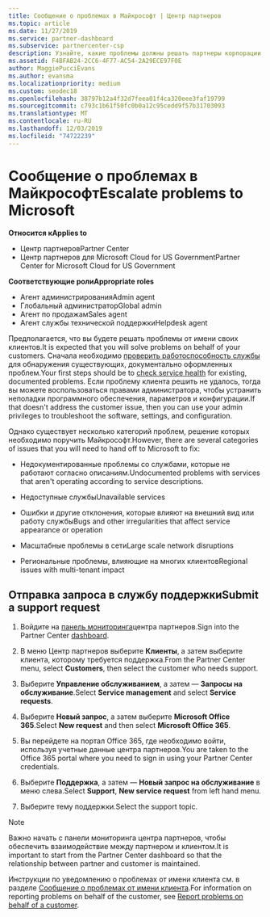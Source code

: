 ```yaml
---
title: Сообщение о проблемах в Майкрософт | Центр партнеров
ms.topic: article
ms.date: 11/27/2019
ms.service: partner-dashboard
ms.subservice: partnercenter-csp
description: Узнайте, какие проблемы должны решать партнеры корпорации Майкрософт для своих клиентов и какие проблемы может потребоваться передать корпорации Майкрософт.
ms.assetid: F4BFAB24-2CC6-4F77-AC54-2A29ECE97F0E
author: MaggiePucciEvans
ms.author: evansma
ms.localizationpriority: medium
ms.custom: seodec18
ms.openlocfilehash: 38797b12a4f32d7feea01f4ca320eee3faf19799
ms.sourcegitcommit: c793c1b61f50fc0b0a12c95cedd9f57b31703093
ms.translationtype: MT
ms.contentlocale: ru-RU
ms.lasthandoff: 12/03/2019
ms.locfileid: "74722239"
---
```

# <a name="escalate-problems-to-microsoft"></a><span data-ttu-id="019ce-103">Сообщение о проблемах в Майкрософт</span><span class="sxs-lookup"><span data-stu-id="019ce-103">Escalate problems to Microsoft</span></span>

<span data-ttu-id="019ce-104">**Относится к**</span><span class="sxs-lookup"><span data-stu-id="019ce-104">**Applies to**</span></span>

- <span data-ttu-id="019ce-105">Центр партнеров</span><span class="sxs-lookup"><span data-stu-id="019ce-105">Partner Center</span></span>
- <span data-ttu-id="019ce-106">Центр партнеров для Microsoft Cloud for US Government</span><span class="sxs-lookup"><span data-stu-id="019ce-106">Partner Center for Microsoft Cloud for US Government</span></span>

<span data-ttu-id="019ce-107">**Соответствующие роли**</span><span class="sxs-lookup"><span data-stu-id="019ce-107">**Appropriate roles**</span></span>

- <span data-ttu-id="019ce-108">Агент администрирования</span><span class="sxs-lookup"><span data-stu-id="019ce-108">Admin agent</span></span>
- <span data-ttu-id="019ce-109">Глобальный администратор</span><span class="sxs-lookup"><span data-stu-id="019ce-109">Global admin</span></span>
- <span data-ttu-id="019ce-110">Агент по продажам</span><span class="sxs-lookup"><span data-stu-id="019ce-110">Sales agent</span></span>
- <span data-ttu-id="019ce-111">Агент службы технической поддержки</span><span class="sxs-lookup"><span data-stu-id="019ce-111">Helpdesk agent</span></span>

<span data-ttu-id="019ce-112">Предполагается, что вы будете решать проблемы от имени своих клиентов.</span><span class="sxs-lookup"><span data-stu-id="019ce-112">It is expected that you will solve problems on behalf of your customers.</span></span> <span data-ttu-id="019ce-113">Сначала необходимо [проверить работоспособность службы](check-service-health.md) для обнаружения существующих, документально оформленных проблем.</span><span class="sxs-lookup"><span data-stu-id="019ce-113">Your first steps should be to [check service health](check-service-health.md) for existing, documented problems.</span></span> <span data-ttu-id="019ce-114">Если проблему клиента решить не удалось, тогда вы можете воспользоваться правами администратора, чтобы устранить неполадки программного обеспечения, параметров и конфигурации.</span><span class="sxs-lookup"><span data-stu-id="019ce-114">If that doesn't address the customer issue, then you can use your admin privileges to troubleshoot the software, settings, and configuration.</span></span>

<span data-ttu-id="019ce-115">Однако существует несколько категорий проблем, решение которых необходимо поручить Майкрософт.</span><span class="sxs-lookup"><span data-stu-id="019ce-115">However, there are several categories of issues that you will need to hand off to Microsoft to fix:</span></span>

- <span data-ttu-id="019ce-116">Недокументированные проблемы со службами, которые не работают согласно описаниям.</span><span class="sxs-lookup"><span data-stu-id="019ce-116">Undocumented problems with services that aren't operating according to service descriptions.</span></span>

- <span data-ttu-id="019ce-117">Недоступные службы</span><span class="sxs-lookup"><span data-stu-id="019ce-117">Unavailable services</span></span>

- <span data-ttu-id="019ce-118">Ошибки и другие отклонения, которые влияют на внешний вид или работу службы</span><span class="sxs-lookup"><span data-stu-id="019ce-118">Bugs and other irregularities that affect service appearance or operation</span></span>

- <span data-ttu-id="019ce-119">Масштабные проблемы в сети</span><span class="sxs-lookup"><span data-stu-id="019ce-119">Large scale network disruptions</span></span>

- <span data-ttu-id="019ce-120">Региональные проблемы, влияющие на многих клиентов</span><span class="sxs-lookup"><span data-stu-id="019ce-120">Regional issues with multi-tenant impact</span></span>

## <a name="submit-a-support-request"></a><span data-ttu-id="019ce-121">Отправка запроса в службу поддержки</span><span class="sxs-lookup"><span data-stu-id="019ce-121">Submit a support request</span></span>

1. <span data-ttu-id="019ce-122">Войдите на [панель мониторинга](https://partner.microsoft.com/dashboard)центра партнеров.</span><span class="sxs-lookup"><span data-stu-id="019ce-122">Sign into the Partner Center [dashboard](https://partner.microsoft.com/dashboard).</span></span>

2. <span data-ttu-id="019ce-123">В меню Центр партнеров выберите **Клиенты**, а затем выберите клиента, которому требуется поддержка.</span><span class="sxs-lookup"><span data-stu-id="019ce-123">From the Partner Center menu, select **Customers**, then select the customer who needs support.</span></span>

3. <span data-ttu-id="019ce-124">Выберите **Управление обслуживанием**, а затем — **Запросы на обслуживание**.</span><span class="sxs-lookup"><span data-stu-id="019ce-124">Select **Service management** and select **Service requests**.</span></span>

4. <span data-ttu-id="019ce-125">Выберите **Новый запрос**, а затем выберите **Microsoft Office 365**.</span><span class="sxs-lookup"><span data-stu-id="019ce-125">Select **New request** and then select **Microsoft Office 365**.</span></span>

5. <span data-ttu-id="019ce-126">Вы перейдете на портал Office 365, где необходимо войти, используя учетные данные центра партнеров.</span><span class="sxs-lookup"><span data-stu-id="019ce-126">You are taken to the Office 365 portal where you need to sign in using your Partner Center credentials.</span></span>

6. <span data-ttu-id="019ce-127">Выберите **Поддержка**, а затем — **Новый запрос на обслуживание** в меню слева.</span><span class="sxs-lookup"><span data-stu-id="019ce-127">Select **Support**, **New service request** from left hand menu.</span></span>

7. <span data-ttu-id="019ce-128">Выберите тему поддержки.</span><span class="sxs-lookup"><span data-stu-id="019ce-128">Select the support topic.</span></span>

>[!NOTE]
><span data-ttu-id="019ce-129">Важно начать с панели мониторинга центра партнеров, чтобы обеспечить взаимодействие между партнером и клиентом.</span><span class="sxs-lookup"><span data-stu-id="019ce-129">It is important to start from the Partner Center dashboard so that the relationship between partner and customer is maintained.</span></span> 


<span data-ttu-id="019ce-130">Инструкции по уведомлению о проблемах от имени клиента см. в разделе [Сообщение о проблемах от имени клиента](report-problems-on-behalf-of-a-customer.md).</span><span class="sxs-lookup"><span data-stu-id="019ce-130">For information on reporting problems on behalf of the customer, see [Report problems on behalf of a customer](report-problems-on-behalf-of-a-customer.md).</span></span>

 

 



